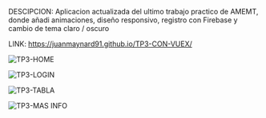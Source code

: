 DESCIPCION: Aplicacion actualizada del ultimo trabajo practico de AMEMT, donde añadi animaciones, diseño responsivo, registro con Firebase y cambio de tema claro / oscuro

LINK: https://juanmaynard91.github.io/TP3-CON-VUEX/

![TP3-HOME](https://user-images.githubusercontent.com/74424452/134407201-e2987132-e62d-4a94-bbb5-a204667dce9a.png)

![TP3-LOGIN](https://user-images.githubusercontent.com/74424452/134407401-803b3d90-a036-4530-8c97-3ffa97b32570.png)

![TP3-TABLA](https://user-images.githubusercontent.com/74424452/134407538-a8b6983b-1279-43a3-9b57-a57720047db6.png)

![TP3-MAS INFO](https://user-images.githubusercontent.com/74424452/134407679-d2d0ab56-2094-4a75-9bc1-b72a41e90fdc.png)

